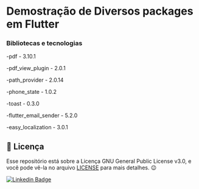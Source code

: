 # Demostração de Diversos packages em Flutter

### Bibliotecas e tecnologias 

-pdf - 3.10.1

-pdf_view_plugin - 2.0.1

-path_provider - 2.0.14

-phone_state - 1.0.2

-toast - 0.3.0

-flutter_email_sender - 5.2.0

-easy_localization - 3.0.1



<h2>📝 Licença</h2>

<p>
   Esse repositório está sobre a Licença GNU General Public License v3.0, e você pode vê-la no arquivo <a href="https://github.com/caneto/calculator-app/blob/main/LICENSE">LICENSE</a> para mais detalhes. 😉
</p>


[![Linkedin Badge](https://img.shields.io/badge/-Carlos%20Alberto-292929?style=flat-square&logo=Linkedin&logoColor=white&link=https://www.linkedin.com/in/canetorj/)](https://www.linkedin.com/in/canetorj/)

